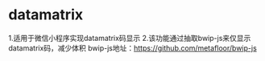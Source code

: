# datamatrix
1.适用于微信小程序实现datamatrix码显示
2.该功能通过抽取bwip-js来仅显示datamatrix码，减少体积
bwip-js地址：https://github.com/metafloor/bwip-js
